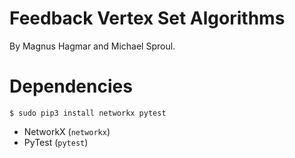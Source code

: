 # Feedback Vertex Set Algorithms

By Magnus Hagmar and Michael Sproul.

# Dependencies

```
$ sudo pip3 install networkx pytest
```

* NetworkX (`networkx`)
* PyTest (`pytest`)
